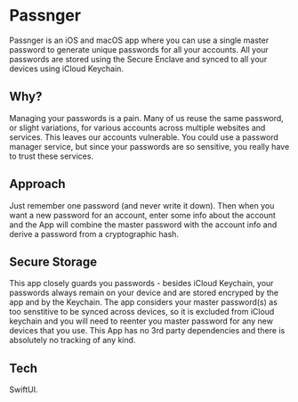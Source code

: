 #  Passnger

Passnger is an iOS and macOS app where you can use a single master password to generate unique passwords for all your accounts.  All your passwords are stored using the Secure Enclave and synced to all your devices using iCloud Keychain.  


## Why?

Managing your passwords is a pain.  Many of us reuse the same password, or slight variations, for various accounts across multiple websites and services. This leaves our accounts vulnerable. You could use a password manager service, but since your passwords are so sensitive, you really have to trust these services.

## Approach

Just remember one password (and never write it down).  Then when you want a new password for an account, enter some info about the account and the App will combine the master password with the account info and derive a password from a cryptographic hash.

## Secure Storage

This app closely guards you passwords - besides iCloud Keychain, your passwords always remain on your device and are stored encryped by the app and by the Keychain.  The app considers your master password(s) as too senstitive to be synced across devices, so it is excluded from iCloud keychain and you will need to reenter you master password for any new devices that you use.  This App has no 3rd party dependencies and there is absolutely no tracking of any kind.

## Tech

SwiftUI.
